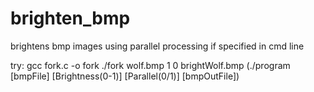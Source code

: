 # brighten_bmp
brightens bmp images using parallel processing if specified in cmd line

try: 
gcc fork.c -o fork
./fork wolf.bmp 1 0 brightWolf.bmp (./program [bmpFile] [Brightness(0-1)] [Parallel(0/1)] [bmpOutFile])
